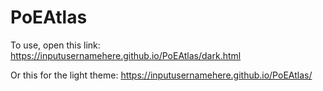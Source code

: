 # PoEAtlas

To use, open this link:
https://inputusernamehere.github.io/PoEAtlas/dark.html

Or this for the light theme:
https://inputusernamehere.github.io/PoEAtlas/
